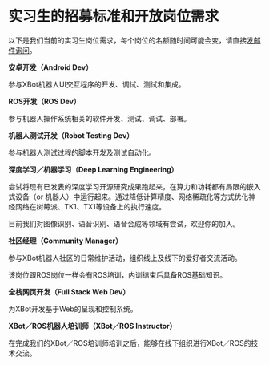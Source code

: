 实习生的招募标准和开放岗位需求
=========================

以下是我们当前的实习生岗位需求，每个岗位的名额随时间可能会变，请直接[发邮件询问](mailto:wuwei2016@iscas.ac.cn)。

**安卓开发（Android Dev）**

参与XBot机器人UI交互程序的开发、调试、测试和集成。

**ROS开发（ROS Dev）**

参与机器人操作系统相关的软件开发、测试、调试、部署。


**机器人测试开发（Robot Testing Dev）**

参与机器人测试过程的脚本开发及测试自动化。


**深度学习／机器学习（Deep Learning Engineering）**

尝试将现有已发表的深度学习开源研究成果跑起来，在算力和功耗都有局限的嵌入式设备（or 机器人）中运行起来。通过降低计算精度、网络稀疏化等方式优化神经网络在树莓派、TK1、TX1等设备上的执行速度。

目前我们对图像识别、语音识别、语音合成等领域有尝试，欢迎你的加入。

**社区经理（Community Manager）**

参与XBot机器人社区的日常维护活动，组织线上及线下的爱好者交流活动。

该岗位跟ROS岗位一样会有ROS培训，内训结束后具备ROS基础知识。


**全栈网页开发（Full Stack Web Dev）**

为XBot开发基于Web的呈现和控制系统。

**XBot／ROS机器人培训师（XBot／ROS Instructor）**

在完成我们的XBot／ROS培训师培训之后，能够在线下组织进行XBot／ROS的技术交流。
